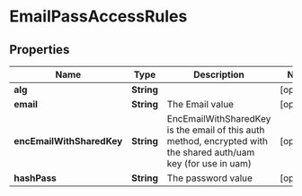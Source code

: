 

# EmailPassAccessRules

## Properties

Name | Type | Description | Notes
------------ | ------------- | ------------- | -------------
**alg** | **String** |  |  [optional]
**email** | **String** | The Email value |  [optional]
**encEmailWithSharedKey** | **String** | EncEmailWithSharedKey is the email of this auth method, encrypted with the shared auth/uam key (for use in uam) |  [optional]
**hashPass** | **String** | The password value |  [optional]



